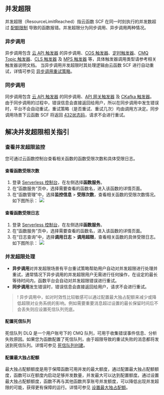 ## 并发超限

并发超限（ResourceLimitReached）指云函数 SCF 在同一时刻执行的并发数超过 [配额限制](https://intl.cloud.tencent.com/document/product/583/11637) 导致的函数报错。并发超限分为同步调用、异步调用两种情况。

### 异步调用

异步调用包含 [云 API 触发器](https://intl.cloud.tencent.com/document/product/583/18198) 的异步调用、[COS 触发器](https://intl.cloud.tencent.com/document/product/583/9707)、[定时触发器](https://intl.cloud.tencent.com/document/product/583/9708)、[CMQ Topic 触发器](https://intl.cloud.tencent.com/document/product/583/11517)、[CLS 触发器](https://intl.cloud.tencent.com/document/product/583/38845) 及 [MPS 触发器](https://intl.cloud.tencent.com/document/product/583/39163) 等，具体触发器调用类型请参考相关触发器说明文档。
当异步调用并发超限时其处理逻辑由云函数 SCF 进行自动重试，详情可参见 [异步调用重试策略](https://intl.cloud.tencent.com/document/product/583/39851)。

### 同步调用

同步调用包含 [云 API 触发器](https://intl.cloud.tencent.com/document/product/583/18198) 的同步调用、[API 网关触发器](https://intl.cloud.tencent.com/document/product/583/12513) 及 [CKafka 触发器](https://intl.cloud.tencent.com/document/product/583/17530)。
由于同步调用的过程中，错误信息会直接返回给用户，所以在同步调用中发生错误时，平台不会自动重试，重试策略（是否重试、重试几次）均由调用方决定。同步调用场景下云函数 SCF 将返回 [432状态码](https://intl.cloud.tencent.com/document/product/583/35311)，请求不会进行重试。


## 解决并发超限相关指引

### 查看并发超限监控

您可通过云函数控制台查看相关函数的函数受限次数和具体受限日志。

####  查看函数受限次数

1. 登录 [Serverless 控制台](https://console.cloud.tencent.com/scf/index?rid=1)，在左侧选择**函数服务**。
2. 在“函数服务”页中，选择需要查看的函数名，进入该函数的详情页面。
3. 在“函数管理”中，选择**监控信息** > **受限次数**，查看相关函数的受限次数情况。如下图所示：
      ![](https://main.qcloudimg.com/raw/7c0a3f2d7cbb966e995c0041177bf86f.png)

#### 查看函数受限日志


1. 登录 [Serverless 控制台](https://console.cloud.tencent.com/scf/index?rid=1)，在左侧选择**函数服务**。
2. 在“函数服务”页中，选择需要查看的函数名，进入该函数的详情页面。
3. 在“日志查询”中，选择**调用日志** > **调用超限**，查看相关函数的具体受限日志。如下图所示：
      ![](https://main.qcloudimg.com/raw/e0645ba74973604fbfecbd4c4eb21248.png)


### 并发超限处理

- **异步调用**对并发超限场景有平台重试策略帮助用户自动对并发超限进行处理并重试，通常情况下异步调用的并发超限用户无需进行任何操作，在设定的最长等待时间内，函数平台会自动对并发超限错误进行重试。
- **同步调用**发生错误时，错误信息会直接返回给用户，请求不会进行重试。

>! 异步调用中，如对时效性比较敏感可以通过配置最大独占配额来减少或降低超限对业务系统的影响。例如需要重要消息超过设置的最长保留时间后不会丢失则应设置死信队列兜底。

#### 配置死信队列

死信队列 DLQ 是一个用户账号下的 CMQ 队列，可用于收集错误事件信息、分析失败原因。如果您为函数配置了死信队列，由于超限导致的重试失败的消息都将发送到死信队列。详情可参见 [死信队列创建](https://intl.cloud.tencent.com/document/product/583/39704)。



#### 配置最大独占配额

最大独占配额额度是用于保障函数可用并发的最大额度，通过配置最大独占配额额度，函数可以在额度内启动足够并发数量，并发最大可以达到配置额度。通过设置最大独占配额额度，函数不再与其他函数共享账号并发额度，可以降低出现并发超限的可能，获得更有保障的运行。详情可参见 [设置最大独占配额](https://intl.cloud.tencent.com/document/product/583/39464)。
